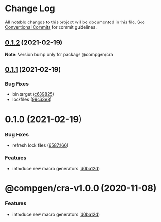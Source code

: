 # Change Log

All notable changes to this project will be documented in this file.
See [Conventional Commits](https://conventionalcommits.org) for commit guidelines.

## [0.1.2](https://github.com/developer239/compgen/compare/@compgen/cra@0.1.1...@compgen/cra@0.1.2) (2021-02-19)

**Note:** Version bump only for package @compgen/cra





## [0.1.1](https://github.com/developer239/compgen/compare/@compgen/cra@0.1.0...@compgen/cra@0.1.1) (2021-02-19)


### Bug Fixes

* bin target ([c639825](https://github.com/developer239/compgen/commit/c639825f9c5c430880d33deeb648c9a087102fae))
* lockfiles ([99c63e8](https://github.com/developer239/compgen/commit/99c63e8f7192b2a8262f74e6f0fbd6943ebc1eb4))





# 0.1.0 (2021-02-19)


### Bug Fixes

* refresh lock files ([6587266](https://github.com/developer239/compgen/commit/658726677f8e29849ac47411a84a5569008fa3e0))


### Features

* introduce new macro generators ([d0ba12d](https://github.com/developer239/compgen/commit/d0ba12d99e495e77bc2645d1a61a59bde858ba8a))





# @compgen/cra-v1.0.0 (2020-11-08)


### Features

* introduce new macro generators ([d0ba12d](https://github.com/developer239/compgen/commit/d0ba12d99e495e77bc2645d1a61a59bde858ba8a))
